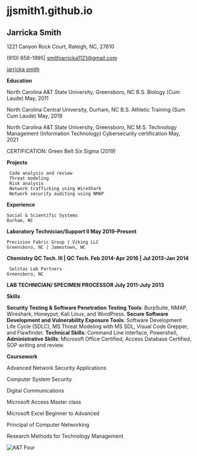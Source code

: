 # jjsmith1.github.io

## Jarricka Smith 

1221 Canyon Rock Court, Raleigh, NC, 27610

(910) 658-1995| smithjarricka1121@gmail.com 

[jarricka smith](https://www.linkedin.com/in/jarricka-smith)

 **Education**
 
North Carolina A&T State University, 						                                     Greensboro, NC 
B.S. Biology (Cum Laude) 	                  						                              May, 2011

North Carolina Central University, 						      	                                Durham, NC
B.S.  Athletic Training (Sum Cum Laude)						                                   May, 2019
 
North Carolina A&T State University, 						                                     Greensboro, NC
M.S. Technology Management (Information Technology) Cybersecurity certification May, 2021

CERTIFICATION: Green Belt Six Sigma (2019)
 
**Projects**

     Code analysis and review 
     Threat modeling 
     Risk analysis 
     Network trafficking using WireShark 
     Network security auditing using NMAP 
    
**Experience**
  
    Social & Scientific Systems						                       	  		          Durham, NC	
  **Laboratory Technician/Support II					                        	         May 2019-Present** 
  
    Precision Fabric Group | Viking LLC					 		                            Greensboro, NC | Jamestown, NC 
  **Chemistry QC Tech. III | QC Tech. 					                       	        Feb 2014-Apr 2016 | Jul 2013-Jan 2014** 
  
     Solstas Lab Partners											                                       Greensboro, NC	
  **LAB TECHNICIAN/ SPECIMEN PROCESSOR						                               July 2011-July 2013**
    
  **Skills**

**Security Testing & Software Penetration Testing Tools**: BurpSuite, NMAP, Wireshark, Honeypot, Kali Linux, and WordPress. 
  **Secure Software Development and Vulnerability Exposure Tools**: Software Development Life Cycle (SDLC), MS Threat Modeling with MS SDL, Visual Code Grepper, and Flawfinder. 
  **Technical Skills**: Command Line Interface, Powershell,
  **Administrative Skills**: Microsoft Office Certified, Access Database Certified, SOP writing and review. 
 
 **Coursework**

Advanced Network Security Applications
 
Computer System Security
 
Digital Communications
 
Microsoft Access Master class
 
Microsoft Excel Beginner to Advanced
 
Principal of Computer Networking
 
Research Methods for Technology Management

![A&T Four](https://upload.wikimedia.org/wikipedia/commons/3/31/A%26T_four_statue_2000.jpg)



  
